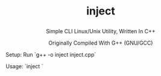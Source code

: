 # <p align="center"> inject
<p align="center"> Simple CLI Linux/Unix Utility, Written In C++ 
<p align="center"> Originally Compiled With G++ (GNU/GCC) 
<p> 
Setup: 
Run `g++ -o inject inject.cpp`
<p> 
Usage: 
`inject <File> <Line Number> <Content,...>`